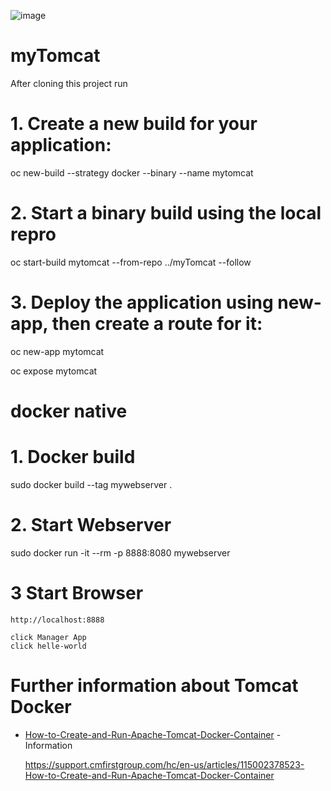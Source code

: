![image](https://user-images.githubusercontent.com/45213110/74091968-55167c00-4abe-11ea-9007-bd4eead078c1.png)


# myTomcat

After cloning this project run

# 1. Create a new build for your application:

  oc new-build --strategy docker --binary  --name mytomcat
  
# 2. Start a binary build using the local repro

  oc start-build mytomcat --from-repo ../myTomcat --follow
  
# 3. Deploy the application using new-app, then create a route for it:

  oc new-app mytomcat
  
  oc expose mytomcat
  
# docker native

# 1. Docker build
  
  sudo docker build --tag mywebserver .
  
 # 2. Start Webserver
 
  sudo docker run -it --rm -p 8888:8080 mywebserver
  
  # 3 Start Browser
  
    http://localhost:8888 
    
    click Manager App
    click helle-world
    
  # Further information about Tomcat Docker
  
  * [How-to-Create-and-Run-Apache-Tomcat-Docker-Container](https://support.cmfirstgroup.com/hc/en-us/articles/115002378523-How-to-Create-and-Run-Apache-Tomcat-Docker-Container) - Information
  
    https://support.cmfirstgroup.com/hc/en-us/articles/115002378523-How-to-Create-and-Run-Apache-Tomcat-Docker-Container
